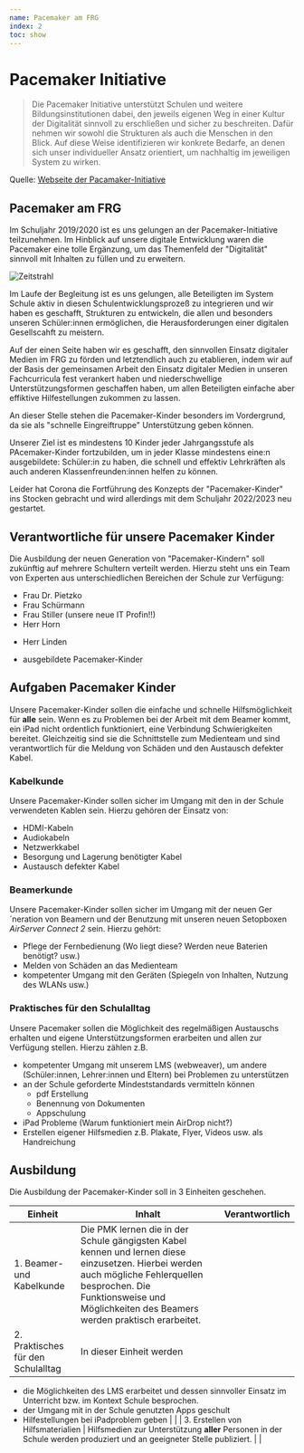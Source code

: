 ```yaml
---
name: Pacemaker am FRG
index: 2
toc: show
---
```


# Pacemaker Initiative

> Die Pacemaker Initiative unterstützt Schulen und weitere Bildungsinstitutionen dabei, den jeweils eigenen Weg in einer Kultur der Digitalität sinnvoll zu erschließen und sicher zu beschreiten. Dafür nehmen wir sowohl die Strukturen als auch die Menschen in den Blick. Auf diese Weise identifizieren wir konkrete Bedarfe, an denen sich unser individueller Ansatz orientiert, um nachhaltig im jeweiligen System zu wirken.

Quelle: [Webseite der Pacamaker-Initiative](https://www.pacemaker-initiative.de "Webseite der Pacamaker-Initiative")


## Pacemaker am FRG
Im Schuljahr 2019/2020 ist es uns gelungen an der Pacemaker-Initiative teilzunehmen. Im Hinblick auf unsere digitale Entwicklung waren die Pacemaker eine tolle Ergänzung, um das Themenfeld der "Digitalität" sinnvoll mit Inhalten zu füllen und zu erweitern.

![Zeitstrahl](/Bilder/pacemaker/pacemaker.png "Zeitstrahl zur Pacemaker Ausbildung")

Im Laufe der Begleitung ist es uns gelungen, alle Beteiligten im System Schule aktiv in diesen Schulentwicklungsprozeß zu integrieren und wir haben es geschafft, Strukturen zu entwickeln, die allen und besonders unseren Schüler:innen ermöglichen, die Herausforderungen einer digitalen Gesellscahft zu meistern.

Auf der einen Seite haben wir es geschafft, den sinnvollen Einsatz digitaler Medien im FRG zu förden und letztendlich auch zu etablieren, indem wir auf der Basis der gemeinsamen Arbeit den Einsatz digitaler Medien in unseren Fachcurricula fest verankert haben und niederschwellige Unterstützungsformen geschaffen haben, um allen Beteiligten einfache aber effiktive Hilfestellungen zukommen zu lassen.

An dieser Stelle stehen die Pacemaker-Kinder besonders im Vordergrund, da sie als "schnelle Eingreiftruppe" Unterstützung geben können.

Unserer Ziel ist es mindestens 10 Kinder jeder Jahrgangsstufe als PAcemaker-Kinder fortzubilden, um in jeder Klasse mindestens eine:n ausgebildete: Schüler:in zu haben, die schnell und effektiv Lehrkräften als auch anderen Klassenfreunden:innen helfen zu können.


Leider hat Corona die Fortführung des Konzepts der "Pacemaker-Kinder" ins Stocken gebracht und wird allerdings mit dem Schuljahr 2022/2023 neu gestartet.


## Verantwortliche für unsere Pacemaker Kinder
Die Ausbildung der neuen Generation von "Pacemaker-Kindern" soll zukünftig auf mehrere Schultern verteilt werden. Hierzu steht uns ein Team von Experten aus unterschiedlichen Bereichen der Schule zur Verfügung:
* Frau Dr. Pietzko
* Frau Schürmann
* Frau Stiller (unsere neue IT Profin!!)
* Herr Horn
+ Herr Linden
* ausgebildete Pacemaker-Kinder

## Aufgaben Pacemaker Kinder
Unsere Pacemaker-Kinder sollen die einfache und schnelle Hilfsmöglichkeit für **alle** sein. Wenn es zu Problemen bei der Arbeit mit dem Beamer kommt, ein iPad nicht ordentlich funktioniert, eine Verbindung Schwierigkeiten bereitet.
Gleichzeitig sind sie die Schnittstelle zum Medienteam und sind verantwortlich für die Meldung von Schäden und den Austausch defekter Kabel.

### Kabelkunde
Unsere Pacemaker-Kinder sollen sicher im Umgang mit den in der Schule verwendeten Kablen sein. Hierzu gehören der Einsatz von:
* HDMI-Kabeln
* Audiokabeln
* Netzwerkkabel
* Besorgung und Lagerung benötigter Kabel
* Austausch defekter Kabel

### Beamerkunde
Unsere Pacemaker-Kinder sollen sicher im Umgang mit der neuen Ger´neration von Beamern und der Benutzung mit unseren neuen Setopboxen _AirServer Connect 2_ sein. Hierzu gehört:
* Pflege der Fernbedienung (Wo liegt diese? Werden neue Baterien benötigt? usw.)
* Melden von Schäden an das Medienteam
* kompetenter Umgang mit den Geräten (Spiegeln von Inhalten, Nutzung des WLANs usw.)

### Praktisches für den Schulalltag
Unsere Pacemaker sollen die Möglichkeit des regelmäßigen Austauschs erhalten und eigene Unterstützungsformen erarbeiten und allen zur Verfügung stellen. Hierzu zählen z.B.
* kompetenter Umgang mit unserem LMS (webweaver), um andere (Schüler:innen, Lehrer:innen und Eltern) bei Problemen zu unterstützen
* an der Schule geforderte Mindeststandards vermitteln können  
    * pdf Erstellung
    * Benennung von Dokumenten
    * Appschulung
* iPad Probleme (Warum funktioniert mein AirDrop nicht?)
* Erstellen eigener Hilfsmedien z.B. Plakate, Flyer, Videos usw. als Handreichung

## Ausbildung
Die Ausbildung der Pacemaker-Kinder soll in 3 Einheiten geschehen. 

| Einheit                            	| Inhalt                                                                                                                                                                                                                                                     	| Verantwortlich 	|
|------------------------------------	|------------------------------------------------------------------------------------------------------------------------------------------------------------------------------------------------------------------------------------------------------------	|:--------------:	|
| 1. Beamer- und Kabelkunde          	| Die PMK lernen die in der Schule gängigsten Kabel kennen und lernen diese einzusetzen. Hierbei werden auch mögliche Fehlerquellen besprochen. Die Funktionsweise und Möglichkeiten des Beamers werden praktisch erarbeitet.                                	|                	|
| 2. Praktisches für den Schulalltag 	| In dieser Einheit werden  
* die Möglichkeiten des LMS erarbeitet und dessen sinnvoller Einsatz im Unterricht bzw. im Kontext Schule besprochen. 
* der Umgang mit in der Schule genutzten Apps geschult 
* Hilfestellungen bei iPadproblem geben 	|                	|
| 3. Erstellen von Hilfsmaterialien  	| Hilfsmedien zur Unterstützung **aller** Personen in der Schule werden produziert und an geeigneter Stelle publiziert.                                                                                                                                      	|                	|

